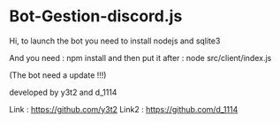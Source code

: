 # Bot-Gestion-discord.js

Hi, to launch the bot you need to install nodejs and sqlite3

And you need : npm install and then put it after : node src/client/index.js

(The bot need a update !!!) 


developed by y3t2 and d_1114

Link : https://github.com/y3t2
Link2 : https://github.com/d_1114
